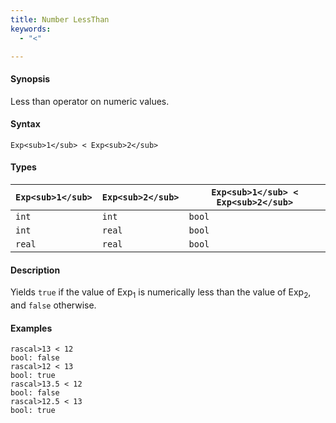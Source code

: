 ```yaml
---
title: Number LessThan
keywords:
  - "<"

---
```


#### Synopsis

Less than operator on numeric values.

#### Syntax

`Exp<sub>1</sub> < Exp<sub>2</sub>`

#### Types


| `Exp<sub>1</sub>`  |  `Exp<sub>2</sub>` | `Exp<sub>1</sub> < Exp<sub>2</sub>`  |
| --- | --- | --- |
| `int`      |  `int`     | `bool`               |
| `int`      |  `real`    | `bool`               |
| `real`     |  `real`    | `bool`               |


#### Description

Yields `true` if the value of Exp<sub>1</sub> is numerically less than the value of Exp<sub>2</sub>, and `false` otherwise.

#### Examples


```rascal-shell
rascal>13 < 12
bool: false
rascal>12 < 13
bool: true
rascal>13.5 < 12
bool: false
rascal>12.5 < 13
bool: true
```


